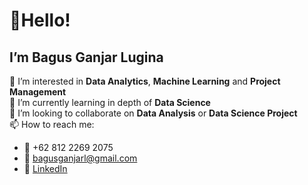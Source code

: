 # 👋**Hello!**
## I’m **Bagus Ganjar Lugina** 
👀 I’m interested in **Data Analytics**, **Machine Learning** and **Project Management** <br>
🌱 I’m currently learning in depth of **Data Science** <br>
💞️ I’m looking to collaborate on **Data Analysis** or **Data Science Project** <br>
📫 How to reach me:
- :iphone: +62 812 2269 2075 
- :email: bagusganjarl@gmail.com
- :link: [LinkedIn](http://www.linkedin.com/in/bagusganjar)

<!---
bagusganjarl/bagusganjarl is a ✨ special ✨ repository because its `README.md` (this file) appears on your GitHub profile.
You can click the Preview link to take a look at your changes.
--->
